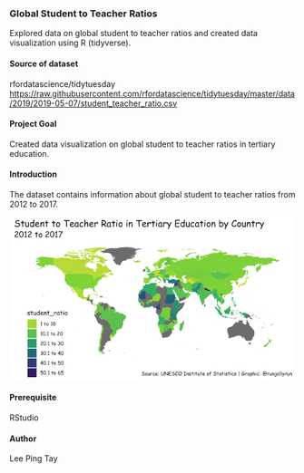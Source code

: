 ### Global Student to Teacher Ratios
Explored data on global student to teacher ratios and created data visualization using R (tidyverse).

#### Source of dataset
rfordatascience/tidytuesday 
https://raw.githubusercontent.com/rfordatascience/tidytuesday/master/data/2019/2019-05-07/student_teacher_ratio.csv

#### Project Goal
Created data visualization on global student to teacher ratios in tertiary education.

#### Introduction
The dataset contains information about global student to teacher ratios from 2012 to 2017.

![](Tertiary_StudenttoTeacherRatio.png)


#### Prerequisite
RStudio

#### Author
Lee Ping Tay

